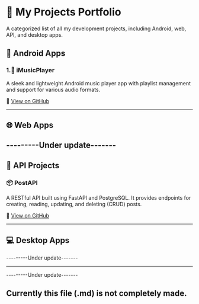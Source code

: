 # 💼 My Projects Portfolio

A categorized list of all my development projects, including Android, web, API, and desktop apps.

## 📱 Android Apps

### 1.🎵 iMusicPlayer
A sleek and lightweight Android music player app with playlist management and support for various audio formats.

🔗 [View on GitHub](https://github.com/Sumit0ubey/iMusicPlayer)

---
## 🌐 Web Apps

---------Under update-------
---
## 🔌 API Projects

### 📦 PostAPI
A RESTful API built using FastAPI and PostgreSQL. It provides endpoints for creating, reading, updating, and deleting (CRUD) posts.

🔗 [View on GitHub](https://github.com/Sumit0ubey/PostAPP)

---
## 💻 Desktop Apps

---------Under update-------

---


---------Under update-------

## Currently this file (.md) is not completely made.
